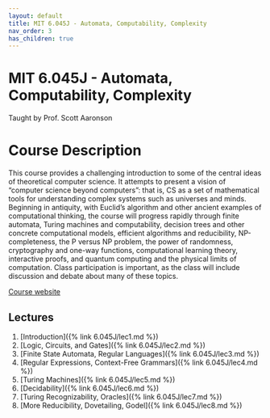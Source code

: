 ```yaml
---
layout: default
title: MIT 6.045J - Automata, Computability, Complexity
nav_order: 3
has_children: true
---
```


# MIT 6.045J - Automata, Computability, Complexity
Taught by Prof. Scott Aaronson

# Course Description
This course provides a challenging introduction to some of the central 
ideas of theoretical computer science. It attempts to present a vision 
of “computer science beyond computers”: that is, CS as a set of mathematical 
tools for understanding complex systems such as universes and minds. 
Beginning in antiquity, with Euclid’s algorithm and other ancient examples
of computational thinking, the course will progress rapidly through finite 
automata, Turing machines and computability, decision trees and other concrete 
computational models, efficient algorithms and reducibility, NP-completeness, 
the P versus NP problem, the power of randomness, cryptography and one-way 
functions, computational learning theory, interactive proofs, and quantum 
computing and the physical limits of computation. Class participation is 
important, as the class will include discussion and debate about many of these 
topics.

[Course website](https://ocw.mit.edu/courses/6-045j-automata-computability-and-complexity-spring-2011/)

## Lectures
1. [Introduction]({% link 6.045J/lec1.md %})
2. [Logic, Circuits, and Gates]({% link 6.045J/lec2.md %})
3. [Finite State Automata, Regular Languages]({% link 6.045J/lec3.md %})
4. [Regular Expressions, Context-Free Grammars]({% link 6.045J/lec4.md %})
5. [Turing Machines]({% link 6.045J/lec5.md %})
6. [Decidability]({% link 6.045J/lec6.md %})
7. [Turing Recognizability, Oracles]({% link 6.045J/lec7.md %})
8. [More Reducibility, Dovetailing, Godel]({% link 6.045J/lec8.md %})